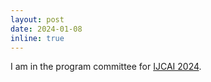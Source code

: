 ```yaml
---
layout: post
date: 2024-01-08
inline: true
---
```


I am in the program committee for <a href="https://ijcai24.org/" target="_blank">IJCAI 2024</a>.

